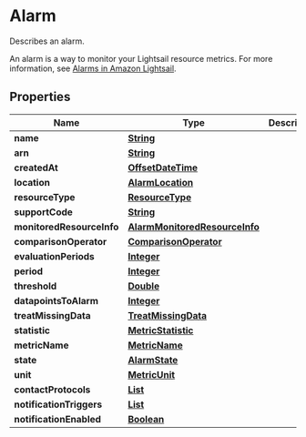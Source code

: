 

# Alarm

<p>Describes an alarm.</p> <p>An alarm is a way to monitor your Lightsail resource metrics. For more information, see <a href=\"https://lightsail.aws.amazon.com/ls/docs/en_us/articles/amazon-lightsail-alarms\">Alarms in Amazon Lightsail</a>.</p>

## Properties

| Name | Type | Description | Notes |
|------------ | ------------- | ------------- | -------------|
|**name** | [**String**](String.md) |  |  [optional] |
|**arn** | [**String**](String.md) |  |  [optional] |
|**createdAt** | [**OffsetDateTime**](OffsetDateTime.md) |  |  [optional] |
|**location** | [**AlarmLocation**](AlarmLocation.md) |  |  [optional] |
|**resourceType** | [**ResourceType**](ResourceType.md) |  |  [optional] |
|**supportCode** | [**String**](String.md) |  |  [optional] |
|**monitoredResourceInfo** | [**AlarmMonitoredResourceInfo**](AlarmMonitoredResourceInfo.md) |  |  [optional] |
|**comparisonOperator** | [**ComparisonOperator**](ComparisonOperator.md) |  |  [optional] |
|**evaluationPeriods** | [**Integer**](Integer.md) |  |  [optional] |
|**period** | [**Integer**](Integer.md) |  |  [optional] |
|**threshold** | [**Double**](Double.md) |  |  [optional] |
|**datapointsToAlarm** | [**Integer**](Integer.md) |  |  [optional] |
|**treatMissingData** | [**TreatMissingData**](TreatMissingData.md) |  |  [optional] |
|**statistic** | [**MetricStatistic**](MetricStatistic.md) |  |  [optional] |
|**metricName** | [**MetricName**](MetricName.md) |  |  [optional] |
|**state** | [**AlarmState**](AlarmState.md) |  |  [optional] |
|**unit** | [**MetricUnit**](MetricUnit.md) |  |  [optional] |
|**contactProtocols** | [**List**](List.md) |  |  [optional] |
|**notificationTriggers** | [**List**](List.md) |  |  [optional] |
|**notificationEnabled** | [**Boolean**](Boolean.md) |  |  [optional] |



